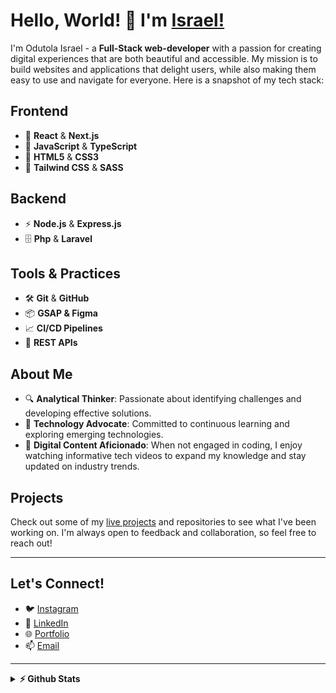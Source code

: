 
# Hello, World! 👋 I'm [Israel!](https://github.com/odutolaisreal/)

I'm Odutola Israel - a **Full-Stack web-developer** with a passion for creating digital experiences that are both beautiful and accessible. My mission is to build websites and applications that delight users, while also making them easy to use and navigate for everyone. Here is a snapshot of my tech stack:

## Frontend
- 🚀 **React** & **Next.js**
- 💅 **JavaScript** & **TypeScript**
- 🎨 **HTML5** & **CSS3**
- 🌊 **Tailwind CSS** & **SASS**

## Backend
- ⚡ **Node.js** & **Express.js**
- 🗄️ **Php** & **Laravel**

## Tools & Practices
- 🛠️ **Git** & **GitHub**
- 📦 **GSAP & Figma**
- 📈 **CI/CD Pipelines**
- 🔄 **REST APIs** 

## About Me
- 🔍 **Analytical Thinker**: Passionate about identifying challenges and developing effective solutions.
- 🌟 **Technology Advocate**: Committed to continuous learning and exploring emerging technologies.
- 🎥 **Digital Content Aficionado**: When not engaged in coding, I enjoy watching informative tech videos to expand my knowledge and stay updated on industry trends.

## Projects
Check out some of my [live projects](https://odutola-portfolio.vercel.app) and repositories to see what I've been working on. I'm always open to feedback and collaboration, so feel free to reach out!

---

## Let's Connect!
- 🐦 [Instagram](https://instagram.com/odus_technologies)
- 💼 [LinkedIn](https://www.linkedin.com/in/odutola-israel-profile/)
- 🌐 [Portfolio](https://https://odutola-portfolio.vercel.app/)
- 📫 [Email](odutolaisreal11@gmail.com)
---


<details>
<summary><b>⚡ Github Stats</b></summary>

  <br />
  ![](https://github-readme-stats.vercel.app/api?username=odutolaisreal&theme=vision-friendly-dark&hide_border=false&include_all_commits=false&count_private=false)<br/>
![](https://github-readme-streak-stats.herokuapp.com/?user=odutolaisreal&theme=vision-friendly-dark&hide_border=false)<br/>
![](https://github-readme-stats.vercel.app/api/top-langs/?username=odutolaisreal&theme=vision-friendly-dark&hide_border=false&include_all_commits=false&count_private=false&layout=compact)<br/>
![](https://github-profile-summary-cards.vercel.app/api/cards/profile-details?username=odutolaisreal&theme=github_dark)<br/>
[![trophy](https://github-profile-trophy.vercel.app/?username=odutolaisreal&theme=onedark)](https://github.com/ryo-ma/github-profile-trophy)

[![](https://visitcount.itsvg.in/api?id=Entertainment&label=Profile%20Views&color=2&icon=2&pretty=true)](https://visitcount.itsvg.in)
<details>
 <summary><b>☄️ Github Streaks</b></summary>

  <br />
  <img height="180em" src="https://github-readme-streak-stats.herokuapp.com/?user=devdhee&hide_border=true" />
</details>
